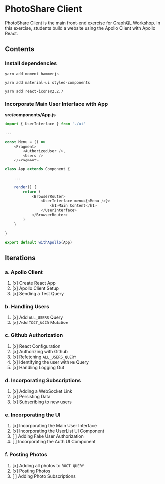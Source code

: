 PhotoShare Client
===============
PhotoShare Client is the main front-end  exercise for [GraphQL Workshop](https://www.graphqlworkshop.com). In this exercise, students build a website using the Apollo Client with Apollo React.

Contents
---------------

### Install dependencies

`yarn add moment hammerjs`

`yarn add material-ui styled-components`

`yarn add react-icons@2.2.7`


### Incorporate Main User Interface with App

__src/components/App.js__
```javascript
import { UserInterface } from './ui'

...

const Menu = () => 
    <Fragment>
        <AuthorizedUser />,
        <Users />
    </Fragment>

class App extends Component {

    ...

    render() {
        return (
            <BrowserRouter>
                <UserInterface menu={<Menu />}>
                    <h1>Main Content</h1>
                </UserInterface>
            </BrowserRouter>
        )
    }

}

export default withApollo(App)
```

Iterations
---------------

### a. Apollo Client

1. [x] Create React App
2. [x] Apollo Client Setup
3. [x] Sending a Test Query

### b. Handling Users

1. [x] Add `ALL_USERS` Query
2. [x] Add `TEST_USER` Mutation

### c. Github Authorization

1. [x] React Configuration
2. [x] Authorizing with Github
3. [x] Refetching `ALL_USERS_QUERY`
4. [x] Identifying the user with `ME` Query
5. [x] Handling Logging Out

### d. Incorporating Subscriptions

1. [x] Adding a WebSocket Link
2. [x] Persisting Data
3. [x] Subscribing to new users

### e. Incorporating the UI

1. [x] Incorporating the Main User Interface
2. [x] Incorporating the UserList UI Component
3. [ ] Adding Fake User Authorization
4. [ ] Incorporating the Auth UI Component

### f. Posting Photos

1. [x] Adding all photos to `ROOT_QUERY`
2. [x] Posting Photos
3. [ ] Adding Photo Subscriptions

